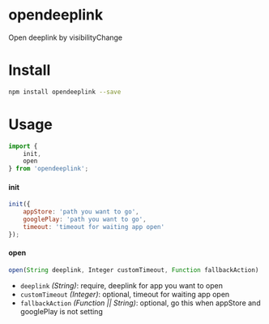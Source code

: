 # opendeeplink

Open deeplink by visibilityChange

# Install

```bash
npm install opendeeplink --save
```

# Usage
```js
import {
    init,
    open
} from 'opendeeplink';
```

#### init
```js
init({
    appStore: 'path you want to go',
    googlePlay: 'path you want to go',
    timeout: 'timeout for waiting app open'
});
```
#### open
```js
open(String deeplink, Integer customTimeout, Function fallbackAction)
```
* `deeplink` *(String)*: require, deeplink for app you want to open
* `customTimeout` *(Integer)*: optional, timeout for waiting app open
* `fallbackAction` *(Function || String)*: optional, go this when appStore and googlePlay is not setting